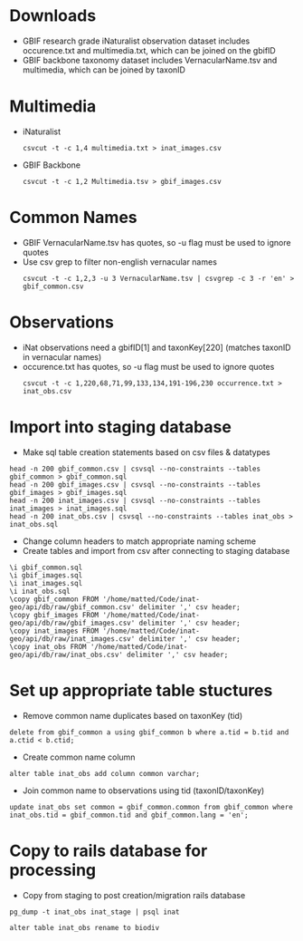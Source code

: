 # Downloads
  * GBIF research grade iNaturalist observation dataset includes occurence.txt and multimedia.txt, which can be joined on the gbifID
  * GBIF backbone taxonomy dataset includes VernacularName.tsv and multimedia, which can be joined by taxonID

# Multimedia
  * iNaturalist
    ```shell
    csvcut -t -c 1,4 multimedia.txt > inat_images.csv
    ```
     
  * GBIF Backbone
    ```shell
    csvcut -t -c 1,2 Multimedia.tsv > gbif_images.csv
    ```

# Common Names
  * GBIF VernacularName.tsv has quotes, so -u flag must be used to ignore quotes
  * Use csv grep to filter non-english vernacular names
    ```shell
    csvcut -t -c 1,2,3 -u 3 VernacularName.tsv | csvgrep -c 3 -r 'en' > gbif_common.csv
    ```

# Observations
  * iNat observations need a gbifID[1] and taxonKey[220] (matches taxonID in vernacular names)  
  * occurence.txt has quotes, so -u flag must be used to ignore quotes
    ```shell
    csvcut -t -c 1,220,68,71,99,133,134,191-196,230 occurrence.txt > inat_obs.csv
    ```

# Import into staging database 
  * Make sql table creation statements based on csv files & datatypes 
  ```shell
  head -n 200 gbif_common.csv | csvsql --no-constraints --tables gbif_common > gbif_common.sql
  head -n 200 gbif_images.csv | csvsql --no-constraints --tables gbif_images > gbif_images.sql
  head -n 200 inat_images.csv | csvsql --no-constraints --tables inat_images > inat_images.sql
  head -n 200 inat_obs.csv | csvsql --no-constraints --tables inat_obs > inat_obs.sql
  ```

  * Change column headers to match appropriate naming scheme
  * Create tables and import from csv after connecting to staging database
  ```psql
  \i gbif_common.sql
  \i gbif_images.sql
  \i inat_images.sql
  \i inat_obs.sql
  \copy gbif_common FROM '/home/matted/Code/inat-geo/api/db/raw/gbif_common.csv' delimiter ',' csv header;
  \copy gbif_images FROM '/home/matted/Code/inat-geo/api/db/raw/gbif_images.csv' delimiter ',' csv header;
  \copy inat_images FROM '/home/matted/Code/inat-geo/api/db/raw/inat_images.csv' delimiter ',' csv header;
  \copy inat_obs FROM '/home/matted/Code/inat-geo/api/db/raw/inat_obs.csv' delimiter ',' csv header;
  ```

# Set up appropriate table stuctures
  * Remove common name duplicates based on taxonKey (tid)
  ```psql
  delete from gbif_common a using gbif_common b where a.tid = b.tid and a.ctid < b.ctid;
  ```
  * Create common name column
  ```psql
  alter table inat_obs add column common varchar;
  ```
  * Join common name to observations using tid (taxonID/taxonKey)
  ```psql
  update inat_obs set common = gbif_common.common from gbif_common where inat_obs.tid = gbif_common.tid and gbif_common.lang = 'en';
  ```

# Copy to rails database for processing
  * Copy from staging to post creation/migration rails database
  ```shell
  pg_dump -t inat_obs inat_stage | psql inat
  ```
  ```psql
  alter table inat_obs rename to biodiv
  ```
